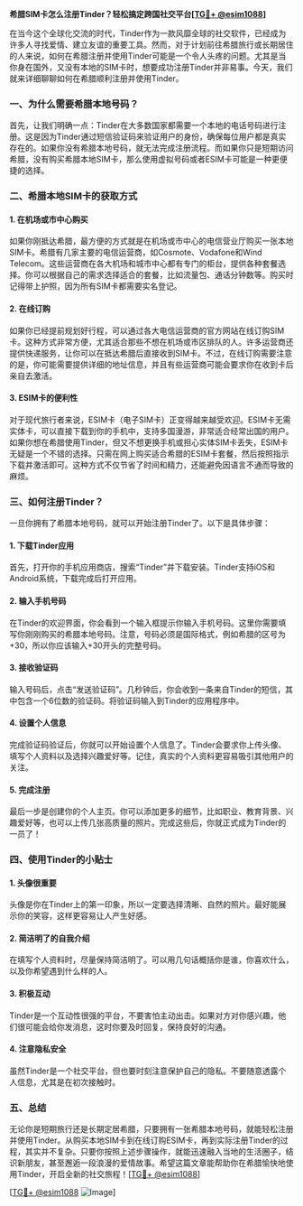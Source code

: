 **希腊SIM卡怎么注册Tinder？轻松搞定跨国社交平台[[TG💪+ @esim1088](https://t.me/s/esim1088)]**

在当今这个全球化交流的时代，Tinder作为一款风靡全球的社交软件，已经成为许多人寻找爱情、建立友谊的重要工具。然而，对于计划前往希腊旅行或长期居住的人来说，如何在希腊注册并使用Tinder可能是一个令人头疼的问题。尤其是当你身在国外，又没有本地的SIM卡时，想要成功注册Tinder并非易事。今天，我们就来详细聊聊如何在希腊顺利注册并使用Tinder。

### 一、为什么需要希腊本地号码？

首先，让我们明确一点：Tinder在大多数国家都需要一个本地的电话号码进行注册。这是因为Tinder通过短信验证码来验证用户的身份，确保每位用户都是真实存在的。如果你没有希腊本地号码，就无法完成注册流程。而如果你只是短期访问希腊，没有购买希腊本地SIM卡，那么使用虚拟号码或者ESIM卡可能是一种更便捷的选择。

### 二、希腊本地SIM卡的获取方式

#### 1. 在机场或市中心购买
如果你刚抵达希腊，最方便的方式就是在机场或市中心的电信营业厅购买一张本地SIM卡。希腊有几家主要的电信运营商，如Cosmote、Vodafone和Wind Telecom。这些运营商在各大机场和城市中心都有专门的柜台，提供各种套餐选择。你可以根据自己的需求选择适合的套餐，比如流量包、通话分钟数等。购买时记得带上护照，因为所有SIM卡都需要实名登记。

#### 2. 在线订购
如果你已经提前规划好行程，可以通过各大电信运营商的官方网站在线订购SIM卡。这种方式非常方便，尤其适合那些不想在机场或市区排队的人。许多运营商还提供快递服务，让你可以在抵达希腊后直接收到SIM卡。不过，在线订购需要注意的是，你可能需要提供详细的地址信息，并且有些运营商可能会要求你在收到卡后亲自去激活。

#### 3. ESIM卡的便利性
对于现代旅行者来说，ESIM卡（电子SIM卡）正变得越来越受欢迎。ESIM卡无需实体卡，可以直接下载到你的手机中，支持多国漫游，非常适合经常出国的用户。如果你想在希腊使用Tinder，但又不想更换手机或担心实体SIM卡丢失，ESIM卡无疑是一个不错的选择。只需在网上购买适合希腊的ESIM卡套餐，然后按照指示下载并激活即可。这种方式不仅节省了时间和精力，还能避免因语言不通而导致的麻烦。

### 三、如何注册Tinder？

一旦你拥有了希腊本地号码，就可以开始注册Tinder了。以下是具体步骤：

#### 1. 下载Tinder应用
首先，打开你的手机应用商店，搜索“Tinder”并下载安装。Tinder支持iOS和Android系统，下载完成后打开应用。

#### 2. 输入手机号码
在Tinder的欢迎界面，你会看到一个输入框提示你输入手机号码。这里你需要填写你刚刚购买的希腊本地号码。注意，号码必须是国际格式，例如希腊的区号为+30，所以你应该输入+30开头的完整号码。

#### 3. 接收验证码
输入号码后，点击“发送验证码”。几秒钟后，你会收到一条来自Tinder的短信，其中包含一个6位数的验证码。将验证码输入到Tinder的应用程序中。

#### 4. 设置个人信息
完成验证码验证后，你就可以开始设置个人信息了。Tinder会要求你上传头像、填写个人资料以及选择兴趣爱好等。记住，真实的个人资料更容易吸引其他用户的关注。

#### 5. 完成注册
最后一步是创建你的个人主页。你可以添加更多的细节，比如职业、教育背景、兴趣爱好等，也可以上传几张高质量的照片。完成这些后，你就正式成为Tinder的一员了！

### 四、使用Tinder的小贴士

#### 1. 头像很重要
头像是你在Tinder上的第一印象，所以一定要选择清晰、自然的照片。最好能展示你的笑容，这样更容易让人产生好感。

#### 2. 简洁明了的自我介绍
在填写个人资料时，尽量保持简洁明了。可以用几句话概括你是谁，你喜欢什么，以及你希望遇到什么样的人。

#### 3. 积极互动
Tinder是一个互动性很强的平台，不要害怕主动出击。如果对方对你感兴趣，他们很可能会给你发消息，这时你要及时回复，保持良好的沟通。

#### 4. 注意隐私安全
虽然Tinder是一个社交平台，但也要时刻注意保护自己的隐私。不要随意透露个人信息，尤其是在初次接触时。

### 五、总结

无论你是短期旅行还是长期定居希腊，只要拥有一张希腊本地号码，就能轻松注册并使用Tinder。从购买本地SIM卡到在线订购ESIM卡，再到实际注册Tinder的过程，其实并不复杂。只要你按照上述步骤操作，就能迅速融入当地的生活圈子，结识新朋友，甚至邂逅一段浪漫的爱情故事。希望这篇文章能帮助你在希腊愉快地使用Tinder，开启全新的社交旅程！[[TG💪+ @esim1088](https://t.me/s/esim1088)] 

[[TG💪+ @esim1088](https://t.me/s/esim1088) ![Image](https://i.postimg.cc/4NQfJmqS/Snipaste-2025-05-13-00-14-12.png)]